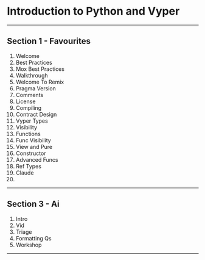 # Introduction to Python and Vyper
_______________________________________________________________________________
## Section 1 - Favourites
01. Welcome
02. Best Practices
03. Mox Best Practices
04. Walkthrough
05. Welcome To Remix
06. Pragma Version
07. Comments
08. License
09. Compiling
10. Contract Design
11. Vyper Types
12. Visibility
13. Functions
14. Func Visibility
15. View and Pure
16. Constructor
17. Advanced Funcs
18. Ref Types
19. Claude 
20. 
_______________________________________________________________________________
## Section 3 - Ai
1. Intro
2. Vid
3. Triage
4. Formatting Qs
5. Workshop
_______________________________________________________________________________
